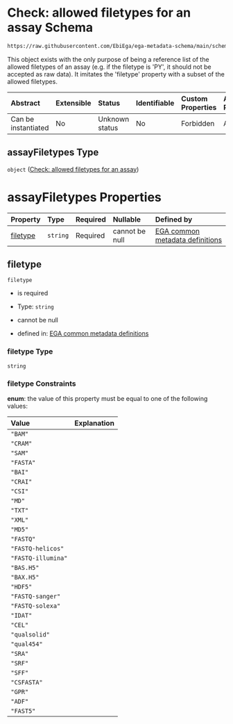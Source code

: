 # Check: allowed filetypes for an assay Schema

```txt
https://raw.githubusercontent.com/EbiEga/ega-metadata-schema/main/schemas/EGA.common-definitions.json#/definitions/assayFiletypes
```

This object exists with the only purpose of being a reference list of the allowed filetypes of an assay (e.g. if the filetype is 'PY', it should not be accepted as raw data). It imitates the 'filetype' property with a subset of the allowed filetypes.

| Abstract            | Extensible | Status         | Identifiable | Custom Properties | Additional Properties | Access Restrictions | Defined In                                                                                           |
| :------------------ | :--------- | :------------- | :----------- | :---------------- | :-------------------- | :------------------ | :--------------------------------------------------------------------------------------------------- |
| Can be instantiated | No         | Unknown status | No           | Forbidden         | Allowed               | none                | [EGA.common-definitions.json\*](../../../schemas/EGA.common-definitions.json "open original schema") |

## assayFiletypes Type

`object` ([Check: allowed filetypes for an assay](ega-4-definitions-check-allowed-filetypes-for-an-assay.md))

# assayFiletypes Properties

| Property              | Type     | Required | Nullable       | Defined by                                                                                                                                                                                                                                                               |
| :-------------------- | :------- | :------- | :------------- | :----------------------------------------------------------------------------------------------------------------------------------------------------------------------------------------------------------------------------------------------------------------------- |
| [filetype](#filetype) | `string` | Required | cannot be null | [EGA common metadata definitions](ega-4-definitions-check-allowed-filetypes-for-an-assay-properties-filetype.md "https://raw.githubusercontent.com/EbiEga/ega-metadata-schema/main/schemas/EGA.common-definitions.json#/definitions/assayFiletypes/properties/filetype") |

## filetype



`filetype`

*   is required

*   Type: `string`

*   cannot be null

*   defined in: [EGA common metadata definitions](ega-4-definitions-check-allowed-filetypes-for-an-assay-properties-filetype.md "https://raw.githubusercontent.com/EbiEga/ega-metadata-schema/main/schemas/EGA.common-definitions.json#/definitions/assayFiletypes/properties/filetype")

### filetype Type

`string`

### filetype Constraints

**enum**: the value of this property must be equal to one of the following values:

| Value              | Explanation |
| :----------------- | :---------- |
| `"BAM"`            |             |
| `"CRAM"`           |             |
| `"SAM"`            |             |
| `"FASTA"`          |             |
| `"BAI"`            |             |
| `"CRAI"`           |             |
| `"CSI"`            |             |
| `"MD"`             |             |
| `"TXT"`            |             |
| `"XML"`            |             |
| `"MD5"`            |             |
| `"FASTQ"`          |             |
| `"FASTQ-helicos"`  |             |
| `"FASTQ-illumina"` |             |
| `"BAS.H5"`         |             |
| `"BAX.H5"`         |             |
| `"HDF5"`           |             |
| `"FASTQ-sanger"`   |             |
| `"FASTQ-solexa"`   |             |
| `"IDAT"`           |             |
| `"CEL"`            |             |
| `"qualsolid"`      |             |
| `"qual454"`        |             |
| `"SRA"`            |             |
| `"SRF"`            |             |
| `"SFF"`            |             |
| `"CSFASTA"`        |             |
| `"GPR"`            |             |
| `"ADF"`            |             |
| `"FAST5"`          |             |

